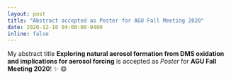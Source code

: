 ```yaml
---
layout: post
title: "Abstract accepted as Poster for AGU Fall Meeting 2020"
date: 2020-12-10 04:00:00-0400
inline: false
---
```


My abstract title **Exploring natural aerosol formation from DMS oxidation and implications for aerosol forcing** is accepted as *Poster* for **AGU Fall Meeting 2020**! :sparkles: :smile:

